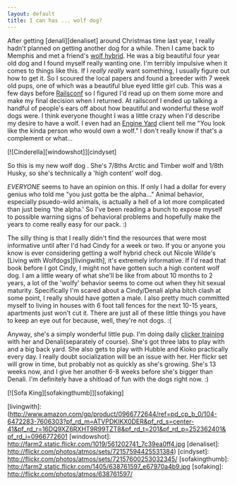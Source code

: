 ```yaml
--- 
layout: default
title: I can has ... wolf dog?
---
```

After getting [denali][denaliset]
around Christmas time last year, I really hadn't planned on getting another dog
for a while.  Then I came back to Memphis and met a friend's 
[wolf hybrid](http://en.wikipedia.org/wiki/Wolf_hybrid).  He was a big beautiful four
year old dog and I found myself really wanting one.  I'm terribly impulsive
when it comes to things like this.  If I *really* *really* want something, I
usually figure out how to get it.  So I scoured the local papers and found a
breeder with 7 week old pups, one of which was a beautiful blue eyed little
girl cub.  This was a few days before [Railsconf](http://railsconf.org) so I
figured I'd read up on them some more and make my final decision when I
returned.  At railsconf I ended up talking a handful of people's ears off about
how beautiful and wonderful these wolf dogs were.  I think everyone thought I
was a little crazy when I'd describe my desire to have a wolf.  I even had an
[Engine Yard](http://engineyard.com) client tell me "You look like the kinda
person who would own a wolf."  I don't really know if that's a complement or
what...

[![Cinderella][windowshot]][cindyset]

So this is my new wolf dog .  She's 7/8ths Arctic and Timber wolf and 1/8th
Husky, so she's technically a 'high content' wolf dog.

*EVERYONE* seems to have an opinion on this.  If only I had a dollar for every
genius who told me "you just gotta be the alpha..."  Animal behavior,
especially psuedo-wild animals, is actually a hell of a lot more complicated
than just being 'the alpha.'  So I've been reading a bunch to expose myself to
possible warning signs of behavioral problems and hopefully make the years to
come really easy for our pack. :)

The silly thing is that I really didn't find the resources that were most
informative until after I'd had Cindy for a week or two.  If you or anyone you
know is ever considering getting a wolf hybrid check out Nicole Wilde's
[Living with Wolfdogs][livingwith], it's extremely informative.  If I'd read
that book before I got Cindy, I might not have gotten such a high content wolf
dog.  I am a little weary of what she'll be like from about 10 months to 2
years, a lot of the 'wolfy' behavior seems to come out  when they hit sexual
maturity.  Specifically I'm scared about a Cindy/Denali alpha bitch clash at
some point, I really should have gotten a male.  I also pretty much committed
myself to living in houses with 6 foot tall fences for the next 10-15 years,
apartments just won't cut it.  There are just all of these little things you
have to keep an eye out for because, well, they're not dogs. :(

Anyway, she's a simply wonderful little pup.  I'm doing daily [clicker
training](http://en.wikipedia.org/wiki/Clicker_training) with her and
Denali(separately of course).  She's got three labs to play with and a big back
yard.  She also gets to play with Hubble and Kioko practically every day.  I
really doubt socialization will be an issue with her.  Her flickr set will grow
in time, but probably not as quickly as she's growing.  She's 13 weeks now, and
I give her another 6-8 weeks before she's bigger than Denali.  I'm definitely
have a shitload of fun with the dogs right now. :)

[![Sofa King][sofakingthumb]][sofaking]

[livingwith]: (http://www.amazon.com/gp/product/0966772644/ref=pd_cp_b_0/104-6472283-7606303?pf_rd_m=ATVPDKIKX0DER&pf_rd_s=center-41&pf_rd_r=16DQ9XZ6RXHT9R99TZT8&pf_rd_t=201&pf_rd_p=252362401&pf_rd_i=0966772601
[windowshot]: http://farm2.static.flickr.com/1019/561202741_7c39ea0ff4.jpg
[denaliset]: http://flickr.com/photos/atmos/sets/72157594425531384)
[cindyset]: http://flickr.com/photos/atmos/sets/72157600253032345/
[sofakingthumb]: http://farm2.static.flickr.com/1405/638761597_e67970a4b9.jpg
[sofaking]: http://flickr.com/photos/atmos/638761597/
